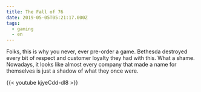 ```yaml
---
title: The Fall of 76
date: 2019-05-05T05:21:17.000Z
tags:
  - gaming
  - en
---
```


Folks, this is why you never, ever pre-order a game. Bethesda destroyed every bit of respect and customer loyalty they had with this. What a shame. Nowadays, it looks like almost every company that made a name for themselves is just a shadow of what they once were.

{{< youtube kjyeCdd-dl8 >}}
